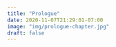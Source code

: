 ```yaml
---
title: "Prologue"
date: 2020-11-07T21:29:01-07:00
image: "img/prologue-chapter.jpg"
draft: false
---
```

